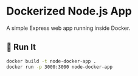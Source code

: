 #  Dockerized Node.js App

A simple Express web app running inside Docker.

## 🚀 Run It

```bash
docker build -t node-docker-app .
docker run -p 3000:3000 node-docker-app
